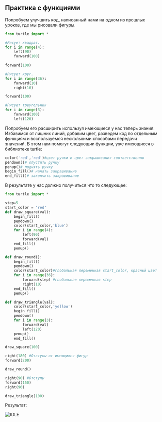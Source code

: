 ## Практика с функциями

Попробуем улучшить код, написанный нами на одном из прошлых уроков, где мы рисовали фигуры.

```python
from turtle import *

#Рисует квадрат. 
for i in range(4):
    left(90)
    forward(100)
    
forward(100)

#Рисует круг.
for i in range(36):
    forward(10)
    right(10)

forward(100)

#Рисует треугольник
for i in range(3):
    forward(100)
    left(120)
```

Попробуем его расширить используя имеющиеся у нас теперь знания: Избавимся от лишних линий, добавим цвет, разведем код по отдельным функциям и воспользуемся несколькими способами передачи значений. В этом нам помогут следующии функции, уже имеющиеся в библиотеке turtle:

```python
color('red','red')#цвет ручки и цвет закрашивания соответственно
pendown()# опустить ручку
penup()# поднять ручку
begin_fill()# начать закрашивание
end_fill()# закончить закрашивание
```

В результате у нас должно получиться что то следующее:

```python
from turtle import *

step=5
start_color = 'red'
def draw_square(val):
    begin_fill()
    pendown()
    color(start_color,'blue')
    for i in range(4):
        left(90)
        forward(val)
    end_fill()
    penup()

def draw_round():
    begin_fill()
    pendown()
    color(start_color)#глобальная переменная start_color, красный цвет
    for i in range(36):
        forward(step) #глобальная переменная step
        right(10)
    end_fill()
    penup()

def draw_triangle(val):
    color(start_color,'yellow')
    begin_fill()
    pendown()
    for i in range(3):
        forward(val)
        left(120)
    penup()
    end_fill()

draw_square(100)

right(180) #Отступы от имеющихся фигур
forward(200)

draw_round()

right(90) #Отступы
forward(150)
right(90)

draw_triangle(100)
```

Результат:

![IDLE](./reсources/IDLE.png)